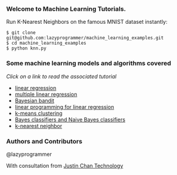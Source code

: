 ### Welcome to Machine Learning Tutorials.
Run K-Nearest Neighbors on the famous MNIST dataset instantly:

```
$ git clone git@github.com:lazyprogrammer/machine_learning_examples.git
$ cd machine_learning_examples
$ python knn.py
```

### Some machine learning models and algorithms covered
_Click on a link to read the associated tutorial_
- [linear regression](http://lazyprogrammer.tumblr.com/post/92856966374/linear-regression)
- [multiple linear regression](http://lazyprogrammer.tumblr.com/post/92887730099/multiple-linear-regression)
- [Bayesian bandit](http://lazyprogrammer.tumblr.com/post/93446998489/bayesian-bandit-tutorial)
- [linear programming for linear regression](http://lazyprogrammer.me/post/102590707644/linear-programming-for-linear-regression)
- [k-means clustering](http://lazyprogrammer.me/post/106693297569/k-means-clustering)
- [Bayes classifiers and Naive Bayes classifiers](http://lazyprogrammer.me/post/114077813814/bayes-classifier-and-naive-bayes-tutorial)
- [k-nearest neighbor](http://lazyprogrammer.me/post/114114892404/tutorial-k-nearest-neighbor-classifier-for-mnist)

### Authors and Contributors
@lazyprogrammer

With consultation from [Justin Chan Technology](http://www.justinchantech.com)